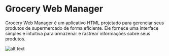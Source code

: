 # Grocery Web Manager

Grocery Web Manager é um aplicativo HTML projetado para gerenciar seus produtos de supermercado de forma eficiente. Ele fornece uma interface simples e intuitiva para armazenar e rastrear informações sobre seus produtos.

![alt text](./demo.png "Logo Title Text 1")
